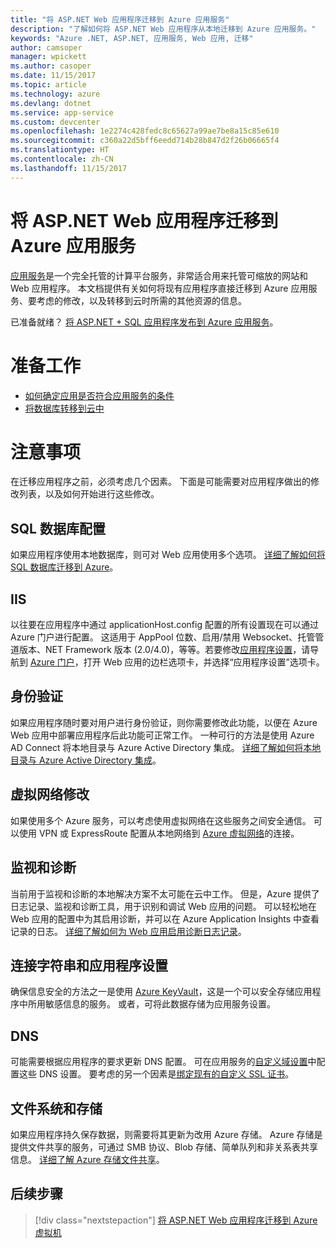 ```yaml
---
title: "将 ASP.NET Web 应用程序迁移到 Azure 应用服务"
description: "了解如何将 ASP.NET Web 应用程序从本地迁移到 Azure 应用服务。"
keywords: "Azure .NET, ASP.NET, 应用服务, Web 应用, 迁移"
author: camsoper
manager: wpickett
ms.author: casoper
ms.date: 11/15/2017
ms.topic: article
ms.technology: azure
ms.devlang: dotnet
ms.service: app-service
ms.custom: devcenter
ms.openlocfilehash: 1e2274c428fedc8c65627a99ae7be8a15c85e610
ms.sourcegitcommit: c360a22d5bff6eedd714b28b847d2f26b06665f4
ms.translationtype: HT
ms.contentlocale: zh-CN
ms.lasthandoff: 11/15/2017
---
```

# <a name="migrate-an-aspnet-web-application-to-azure-app-service"></a>将 ASP.NET Web 应用程序迁移到 Azure 应用服务

[应用服务](https://docs.microsoft.com/azure/app-service/app-service-web-overview#why-use-web-apps)是一个完全托管的计算平台服务，非常适合用来托管可缩放的网站和 Web 应用程序。 本文档提供有关如何将现有应用程序直接迁移到 Azure 应用服务、要考虑的修改，以及转移到云时所需的其他资源的信息。

已准备就绪？ [将 ASP.NET + SQL 应用程序发布到 Azure 应用服务](https://go.microsoft.com/fwlink/?linkid=863214)。

# <a name="preparation"></a>准备工作   
* [如何确定应用是否符合应用服务的条件](https://azure.microsoft.com/downloads/migration-assistant/)
* [将数据库转移到云中](https://go.microsoft.com/fwlink/?linkid=863217)

# <a name="considerations"></a>注意事项
在迁移应用程序之前，必须考虑几个因素。 下面是可能需要对应用程序做出的修改列表，以及如何开始进行这些修改。

## <a name="sql-database-configuration"></a>SQL 数据库配置
如果应用程序使用本地数据库，则可对 Web 应用使用多个选项。 [详细了解如何将 SQL 数据库迁移到 Azure](https://go.microsoft.com/fwlink/?linkid=863217)。

## <a name="iis"></a>IIS
以往要在应用程序中通过 applicationHost.config 配置的所有设置现在可以通过 Azure 门户进行配置。 这适用于 AppPool 位数、启用/禁用 Websocket、托管管道版本、NET Framework 版本 (2.0/4.0)，等等。若要修改[应用程序设置](https://docs.microsoft.com/en-us/azure/app-service/web-sites-configure)，请导航到 [Azure 门户](https://portal.azure.com)，打开 Web 应用的边栏选项卡，并选择“应用程序设置”选项卡。

## <a name="authentication"></a>身份验证
如果应用程序随时要对用户进行身份验证，则你需要修改此功能，以便在 Azure Web 应用中部署应用程序后此功能可正常工作。 一种可行的方法是使用 Azure AD Connect 将本地目录与 Azure Active Directory 集成。 [详细了解如何将本地目录与 Azure Active Directory 集成](https://docs.microsoft.com/azure/active-directory/connect/active-directory-aadconnect)。

## <a name="virtual-network-modification"></a>虚拟网络修改
如果使用多个 Azure 服务，可以考虑使用虚拟网络在这些服务之间安全通信。 可以使用 VPN 或 ExpressRoute 配置从本地网络到 [Azure 虚拟网络](https://docs.microsoft.com/en-us/azure/app-service/web-sites-integrate-with-vnet)的连接。

## <a name="monitoring-and-diagnostics"></a>监视和诊断
当前用于监视和诊断的本地解决方案不太可能在云中工作。 但是，Azure 提供了日志记录、监视和诊断工具，用于识别和调试 Web 应用的问题。 可以轻松地在 Web 应用的配置中为其启用诊断，并可以在 Azure Application Insights 中查看记录的日志。 [详细了解如何为 Web 应用启用诊断日志记录](https://docs.microsoft.com/azure/app-service/web-sites-enable-diagnostic-log)。

## <a name="connection-strings-and-application-settings"></a>连接字符串和应用程序设置
确保信息安全的方法之一是使用 [Azure KeyVault](https://docs.microsoft.com/azure/key-vault/)，这是一个可以安全存储应用程序中所用敏感信息的服务。 或者，可将此数据存储为应用服务设置。

## <a name="dns"></a>DNS
可能需要根据应用程序的要求更新 DNS 配置。 可在应用服务的[自定义域设置](https://docs.microsoft.com/azure/app-service/app-service-web-tutorial-custom-domain)中配置这些 DNS 设置。 要考虑的另一个因素是[绑定现有的自定义 SSL 证书](https://docs.microsoft.com/en-us/azure/app-service/app-service-web-tutorial-custom-ssl)。

## <a name="file-system-and-storage"></a>文件系统和存储
如果应用程序持久保存数据，则需要将其更新为改用 Azure 存储。 Azure 存储是提供文件共享的服务，可通过 SMB 协议、Blob 存储、简单队列和非关系表共享信息。 [详细了解 Azure 存储文件共享](https://docs.microsoft.com/azure/storage/files/storage-files-introduction)。

## <a name="next-steps"></a>后续步骤

> [!div class="nextstepaction"]
> [将 ASP.NET Web 应用程序迁移到 Azure 虚拟机](dotnet-howto-migrate-to-vm.md)